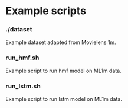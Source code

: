 # Example scripts

### ./dataset

Example dataset adapted from Movielens 1m.

### run_hmf.sh

Example script to run hmf model on ML1m data.

### run_lstm.sh

Example script to run lstm model on ML1m data.

